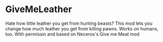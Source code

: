 # GiveMeLeather
Hate how little leather you get from hunting beasts? This mod lets you change how much leather you get from killing pawns. Works on humans, too.  With permissin and based on Neceros's Give me Meat mod 
